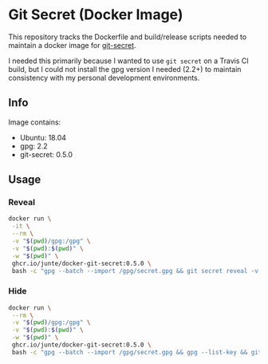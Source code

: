 # Git Secret (Docker Image)

This repository tracks the Dockerfile and build/release scripts needed to
maintain a docker image for [git-secret](http://git-secret.io/).

I needed this primarily because I wanted to use `git secret` on a Travis CI
build, but I could not install the gpg version I needed (2.2+) to maintain
consistency with my personal development environments.

## Info

Image contains:

- Ubuntu: 18.04
- gpg: 2.2
- git-secret: 0.5.0

## Usage

### Reveal

```bash
docker run \
 -it \
 --rm \
 -v "$(pwd)/gpg:/gpg" \
 -v "$(pwd):$(pwd)" \
 -w "$(pwd)" \
 ghcr.io/junte/docker-git-secret:0.5.0 \
 bash -c "gpg --batch --import /gpg/secret.gpg && git secret reveal -v -P -f" 
```

### Hide

```bash
docker run \
 --rm \
 -v "$(pwd)/gpg:/gpg" \
 -v "$(pwd):$(pwd)" \
 -w "$(pwd)" \
 ghcr.io/junte/docker-git-secret:0.5.0 \
 bash -c "gpg --batch --import /gpg/secret.gpg && gpg --list-key && git secret hide -P -m" 
```
